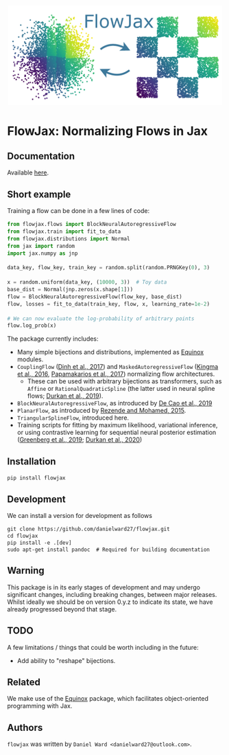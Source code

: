 <div align="center">
<img src="./logo.png?raw=true" alt="logo" width="500" ></img>
</div>

# FlowJax: Normalizing Flows in Jax

## Documentation
Available [here](https://danielward27.github.io/flowjax/index.html).

## Short example
Training a flow can be done in a few lines of code:

```python
from flowjax.flows import BlockNeuralAutoregressiveFlow
from flowjax.train import fit_to_data
from flowjax.distributions import Normal
from jax import random
import jax.numpy as jnp

data_key, flow_key, train_key = random.split(random.PRNGKey(0), 3)

x = random.uniform(data_key, (10000, 3))  # Toy data
base_dist = Normal(jnp.zeros(x.shape[1]))
flow = BlockNeuralAutoregressiveFlow(flow_key, base_dist)
flow, losses = fit_to_data(train_key, flow, x, learning_rate=1e-2)

# We can now evaluate the log-probability of arbitrary points
flow.log_prob(x)
```

The package currently includes:
- Many simple bijections and distributions, implemented as [Equinox](https://arxiv.org/abs/2111.00254) modules.
- `CouplingFlow` ([Dinh et al., 2017](https://arxiv.org/abs/1605.08803)) and `MaskedAutoregressiveFlow` ([Kingma et al., 2016](https://arxiv.org/abs/1606.04934), [Papamakarios et al., 2017](https://arxiv.org/abs/1705.07057v4)) normalizing flow architectures.
    - These can be used with arbitrary bijections as transformers, such as `Affine` or `RationalQuadraticSpline` (the latter used in neural spline flows; [Durkan et al., 2019](https://arxiv.org/abs/1906.04032)). 
- `BlockNeuralAutoregressiveFlow`, as introduced by [De Cao et al., 2019](https://arxiv.org/abs/1904.04676)
- `PlanarFlow`, as introduced by [Rezende and Mohamed, 2015](https://arxiv.org/pdf/1505.05770.pdf).
- `TriangularSplineFlow`, introduced here.
- Training scripts for fitting by maximum likelihood, variational inference, or using contrastive learning for sequential neural posterior estimation ([Greenberg et al., 2019](https://arxiv.org/abs/1905.07488); [Durkan et al., 2020](https://arxiv.org/abs/2002.03712]))

## Installation
```
pip install flowjax
```

## Development
We can install a version for development as follows
```
git clone https://github.com/danielward27/flowjax.git
cd flowjax
pip install -e .[dev]
sudo apt-get install pandoc  # Required for building documentation
```

## Warning
This package is in its early stages of development and may undergo significant changes, including breaking changes, between major releases. Whilst ideally we should be on version 0.y.z to indicate its state, we have already progressed beyond that stage.

## TODO
A few limitations / things that could be worth including in the future:
- Add ability to "reshape" bijections.

## Related
We make use of the [Equinox](https://arxiv.org/abs/2111.00254) package, which facilitates object-oriented programming with Jax. 

## Authors
`flowjax` was written by `Daniel Ward <danielward27@outlook.com>`.

